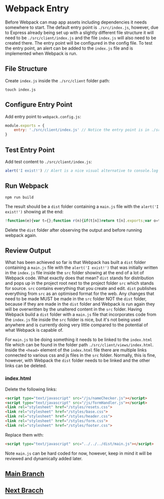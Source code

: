 # Webpack Entry
Before Webpack can map app assets including dependencies it needs somewhere to start. The default entry point is `./src/index.js`, however, due to Express already being set up with a slightly different file structure it will need to be `./src/client/index.js` and the file `index.js` will also need to be created there. The entry point will be configured in the config file. To test the entry point, an alert can be added to the `index.js` file and is implemented when Webpack is run.

## File Structure
Create `index.js` inside the `./src/client` folder path:
```
touch index.js
```

## Configure Entry Point
Add entry point to `webpack.config.js`:
```js
module.exports = {
    entry: './src/client/index.js' // Notice the entry point is in ./src/client/index.js and not ./src/index.js
}
```

## Test Entry Point
Add test content to `./src/client/index.js`:
```js
alert('I exist!') // Alert is a nice visual alternative to console.log for testing
```

## Run Webpack
```
npm run build
```
The result should be a `dist` folder containing a `main.js` file with the `alert('I exist!')` showing at the end:
```js
!function(e){var t={};function r(n){if(t[n])return t[n].exports;var o=t[n]={i:n,l:!1,exports:{}};return e[n].call(o.exports,o,o.exports,r),o.l=!0,o.exports}r.m=e,r.c=t,r.d=function(e,t,n){r.o(e,t)||Object.defineProperty(e,t,{enumerable:!0,get:n})},r.r=function(e){"undefined"!=typeof Symbol&&Symbol.toStringTag&&Object.defineProperty(e,Symbol.toStringTag,{value:"Module"}),Object.defineProperty(e,"__esModule",{value:!0})},r.t=function(e,t){if(1&t&&(e=r(e)),8&t)return e;if(4&t&&"object"==typeof e&&e&&e.__esModule)return e;var n=Object.create(null);if(r.r(n),Object.defineProperty(n,"default",{enumerable:!0,value:e}),2&t&&"string"!=typeof e)for(var o in e)r.d(n,o,function(t){return e[t]}.bind(null,o));return n},r.n=function(e){var t=e&&e.__esModule?function(){return e.default}:function(){return e};return r.d(t,"a",t),t},r.o=function(e,t){return Object.prototype.hasOwnProperty.call(e,t)},r.p="",r(r.s=0)}([function(e,t){alert("I exist!")}]);
```
Delete the `dist` folder after observing the output and before running webpack again.

## Review Output
What has been achieved so far is that Webpack has built a `dist` folder containing a `main.js` file with the `alert('I exist!')` that was initially written in the `index.js` file inside the `src` folder showing at the end of a lot of Webpack code. What exactly does that mean? `dist` stands for distribution and pops up in the project root next to the project folder `src` which stands for source. `src` contains everything that you create and edit. `dist` publishes everything from `src` as an optimised format for the web. Any changes that need to be made MUST be made in the `src` folder NOT the `dist` folder, because if they are made in the `dist` folder and Webpack is run again they will be overwritten by the unaltered content in the `src` folder. Having Webpack build a `dist` folder with a `main.js` file that incorporates code from the `index.js` file inside the `src` folder is nice, but it's not being used anywhere and is currently doing very little compared to the potential of what Webpack is capable of.

For `main.js` to be doing something it needs to be linked to the `index.html` file which can be found in the folder path `./src/client/views/index.html`. Inside the `<head>` element of the `index.html` file there are multiple links connected to various css and js files in the `src` folder. Normally, this is fine, however, with Webpack the `dist` folder needs to be linked and the other links can be deleted.

### index.html
Delete the following links:
```html
<script type="text/javascript" src="/js/nameChecker.js"></script>
<script type="text/javascript" src="/js/formHandler.js"></script>
<link rel="stylesheet" href="/styles/resets.css">
<link rel="stylesheet" href="/styles/base.css">
<link rel="stylesheet" href="/styles/header.css">
<link rel="stylesheet" href="/styles/form.css">
<link rel="stylesheet" href="/styles/footer.css">
```

Replace them with:
```html
<script type="text/javascript" src="../../../dist/main.js"></script>
```
Note `main.js` can be hard coded for now, however, keep in mind it will be reviewed and dynamically added later.

## [Main Branch](https://github.com/michihodges/webpack-basics)
## [Next Bracch](https://github.com/michihodges/webpack-basics/tree/05-webpack-loaders)
